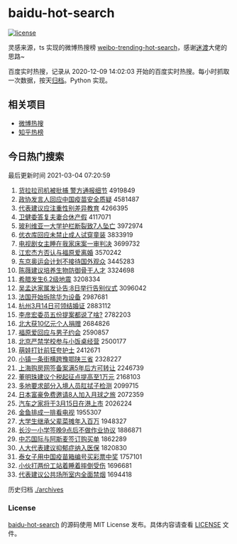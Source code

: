# baidu-hot-search

[![license](https://img.shields.io/github/license/Arrackisarookie/baidu-hot-search)](https://github.com/Arrackisarookie/baidu-hot-search/blob/master/LICENSE)

灵感来源，ts 实现的微博热搜榜 [weibo-trending-hot-search](https://github.com/justjavac/weibo-trending-hot-search)，感谢[迷渡](https://github.com/justjavac)大佬的思路~

百度实时热搜，记录从 2020-12-09 14:02:03 开始的百度实时热搜。每小时抓取一次数据，按天[归档](./archives)。Python 实现。

## 相关项目
+ [微博热搜](https://github.com/Arrackisarookie/weibo-hot-search)
+ [知乎热榜](https://github.com/Arrackisarookie/zhihu-top-search)

## 今日热门搜索

<!-- Rank Begin -->

最后更新时间 2021-03-04 07:20:59

1. [货拉拉司机被批捕 警方通报细节](http://www.baidu.com/baidu?cl=3&tn=SE_baiduhomet8_jmjb7mjw&rsv_dl=fyb_top&fr=top1000&wd=%BB%F5%C0%AD%C0%AD%CB%BE%BB%FA%B1%BB%C5%FA%B2%B6%20%BE%AF%B7%BD%CD%A8%B1%A8%CF%B8%BD%DA) 4919849
1. [政协发言人回应中国疫苗安全质疑](http://www.baidu.com/baidu?cl=3&tn=SE_baiduhomet8_jmjb7mjw&rsv_dl=fyb_top&fr=top1000&wd=%D5%FE%D0%AD%B7%A2%D1%D4%C8%CB%BB%D8%D3%A6%D6%D0%B9%FA%D2%DF%C3%E7%B0%B2%C8%AB%D6%CA%D2%C9) 4581487
1. [代表建议应注重性别差异教育](http://www.baidu.com/baidu?cl=3&tn=SE_baiduhomet8_jmjb7mjw&rsv_dl=fyb_top&fr=top1000&wd=%B4%FA%B1%ED%BD%A8%D2%E9%D3%A6%D7%A2%D6%D8%D0%D4%B1%F0%B2%EE%D2%EC%BD%CC%D3%FD) 4266395
1. [卫健委答复夫妻合休产假](http://www.baidu.com/baidu?cl=3&tn=SE_baiduhomet8_jmjb7mjw&rsv_dl=fyb_top&fr=top1000&wd=%CE%C0%BD%A1%CE%AF%B4%F0%B8%B4%B7%F2%C6%DE%BA%CF%D0%DD%B2%FA%BC%D9) 4117071
1. [玻利维亚一大学护栏断裂致7人坠亡](http://www.baidu.com/baidu?cl=3&tn=SE_baiduhomet8_jmjb7mjw&rsv_dl=fyb_top&fr=top1000&wd=%B2%A3%C0%FB%CE%AC%D1%C7%D2%BB%B4%F3%D1%A7%BB%A4%C0%B8%B6%CF%C1%D1%D6%C27%C8%CB%D7%B9%CD%F6) 3972974
1. [优衣库回应未禁止成人试穿童装](http://www.baidu.com/baidu?cl=3&tn=SE_baiduhomet8_jmjb7mjw&rsv_dl=fyb_top&fr=top1000&wd=%D3%C5%D2%C2%BF%E2%BB%D8%D3%A6%CE%B4%BD%FB%D6%B9%B3%C9%C8%CB%CA%D4%B4%A9%CD%AF%D7%B0) 3833919
1. [电视剧女主睡在我家床案一审判决](http://www.baidu.com/baidu?cl=3&tn=SE_baiduhomet8_jmjb7mjw&rsv_dl=fyb_top&fr=top1000&wd=%B5%E7%CA%D3%BE%E7%C5%AE%D6%F7%CB%AF%D4%DA%CE%D2%BC%D2%B4%B2%B0%B8%D2%BB%C9%F3%C5%D0%BE%F6) 3699732
1. [江宏杰方否认与福原爱离婚](http://www.baidu.com/baidu?cl=3&tn=SE_baiduhomet8_jmjb7mjw&rsv_dl=fyb_top&fr=top1000&wd=%BD%AD%BA%EA%BD%DC%B7%BD%B7%F1%C8%CF%D3%EB%B8%A3%D4%AD%B0%AE%C0%EB%BB%E9) 3570242
1. [东京奥运会计划不接待国外观众](http://www.baidu.com/baidu?cl=3&tn=SE_baiduhomet8_jmjb7mjw&rsv_dl=fyb_top&fr=top1000&wd=%B6%AB%BE%A9%B0%C2%D4%CB%BB%E1%BC%C6%BB%AE%B2%BB%BD%D3%B4%FD%B9%FA%CD%E2%B9%DB%D6%DA) 3445283
1. [陈薇建议培养生物防御骨干人才](http://www.baidu.com/baidu?cl=3&tn=SE_baiduhomet8_jmjb7mjw&rsv_dl=fyb_top&fr=top1000&wd=%B3%C2%DE%B1%BD%A8%D2%E9%C5%E0%D1%F8%C9%FA%CE%EF%B7%C0%D3%F9%B9%C7%B8%C9%C8%CB%B2%C5) 3324698
1. [希腊发生6.2级地震](http://www.baidu.com/baidu?cl=3&tn=SE_baiduhomet8_jmjb7mjw&rsv_dl=fyb_top&fr=top1000&wd=%CF%A3%C0%B0%B7%A2%C9%FA6.2%BC%B6%B5%D8%D5%F0) 3208334
1. [吴孟达家属发讣告:8日举行告别仪式](http://www.baidu.com/baidu?cl=3&tn=SE_baiduhomet8_jmjb7mjw&rsv_dl=fyb_top&fr=top1000&wd=%CE%E2%C3%CF%B4%EF%BC%D2%CA%F4%B7%A2%B8%BC%B8%E6%3A8%C8%D5%BE%D9%D0%D0%B8%E6%B1%F0%D2%C7%CA%BD) 3096042
1. [法国开始拆除华为设备](http://www.baidu.com/baidu?cl=3&tn=SE_baiduhomet8_jmjb7mjw&rsv_dl=fyb_top&fr=top1000&wd=%B7%A8%B9%FA%BF%AA%CA%BC%B2%F0%B3%FD%BB%AA%CE%AA%C9%E8%B1%B8) 2987681
1. [杭州3月14日可领结婚证](http://www.baidu.com/baidu?cl=3&tn=SE_baiduhomet8_jmjb7mjw&rsv_dl=fyb_top&fr=top1000&wd=%BA%BC%D6%DD3%D4%C214%C8%D5%BF%C9%C1%EC%BD%E1%BB%E9%D6%A4) 2883112
1. [李彦宏委员五份提案都说了啥?](http://www.baidu.com/baidu?cl=3&tn=SE_baiduhomet8_jmjb7mjw&rsv_dl=fyb_top&fr=top1000&wd=%C0%EE%D1%E5%BA%EA%CE%AF%D4%B1%CE%E5%B7%DD%CC%E1%B0%B8%B6%BC%CB%B5%C1%CB%C9%B6%3F) 2782203
1. [北大获10亿元个人捐赠](http://www.baidu.com/baidu?cl=3&tn=SE_baiduhomet8_jmjb7mjw&rsv_dl=fyb_top&fr=top1000&wd=%B1%B1%B4%F3%BB%F110%D2%DA%D4%AA%B8%F6%C8%CB%BE%E8%D4%F9) 2684826
1. [福原爱回应与男子约会](http://www.baidu.com/baidu?cl=3&tn=SE_baiduhomet8_jmjb7mjw&rsv_dl=fyb_top&fr=top1000&wd=%B8%A3%D4%AD%B0%AE%BB%D8%D3%A6%D3%EB%C4%D0%D7%D3%D4%BC%BB%E1) 2590857
1. [北京严禁学校参与小饭桌经营](http://www.baidu.com/baidu?cl=3&tn=SE_baiduhomet8_jmjb7mjw&rsv_dl=fyb_top&fr=top1000&wd=%B1%B1%BE%A9%D1%CF%BD%FB%D1%A7%D0%A3%B2%CE%D3%EB%D0%A1%B7%B9%D7%C0%BE%AD%D3%AA) 2500177
1. [萌娃打针前狂夸护士](http://www.baidu.com/baidu?cl=3&tn=SE_baiduhomet8_jmjb7mjw&rsv_dl=fyb_top&fr=top1000&wd=%C3%C8%CD%DE%B4%F2%D5%EB%C7%B0%BF%F1%BF%E4%BB%A4%CA%BF) 2412671
1. [小镇一条街横跨豫鄂陕三省](http://www.baidu.com/baidu?cl=3&tn=SE_baiduhomet8_jmjb7mjw&rsv_dl=fyb_top&fr=top1000&wd=%D0%A1%D5%F2%D2%BB%CC%F5%BD%D6%BA%E1%BF%E7%D4%A5%B6%F5%C9%C2%C8%FD%CA%A1) 2328227
1. [上海购房网签备案满5年后方可转让](http://www.baidu.com/baidu?cl=3&tn=SE_baiduhomet8_jmjb7mjw&rsv_dl=fyb_top&fr=top1000&wd=%C9%CF%BA%A3%B9%BA%B7%BF%CD%F8%C7%A9%B1%B8%B0%B8%C2%FA5%C4%EA%BA%F3%B7%BD%BF%C9%D7%AA%C8%C3) 2246739
1. [董明珠建议个税起征点提高至1万元](http://www.baidu.com/baidu?cl=3&tn=SE_baiduhomet8_jmjb7mjw&rsv_dl=fyb_top&fr=top1000&wd=%B6%AD%C3%F7%D6%E9%BD%A8%D2%E9%B8%F6%CB%B0%C6%F0%D5%F7%B5%E3%CC%E1%B8%DF%D6%C11%CD%F2%D4%AA) 2168103
1. [多地要求部分入境人员肛拭子检测](http://www.baidu.com/baidu?cl=3&tn=SE_baiduhomet8_jmjb7mjw&rsv_dl=fyb_top&fr=top1000&wd=%B6%E0%B5%D8%D2%AA%C7%F3%B2%BF%B7%D6%C8%EB%BE%B3%C8%CB%D4%B1%B8%D8%CA%C3%D7%D3%BC%EC%B2%E2) 2099715
1. [日本富豪免费邀请8人加入月球之旅](http://www.baidu.com/baidu?cl=3&tn=SE_baiduhomet8_jmjb7mjw&rsv_dl=fyb_top&fr=top1000&wd=%C8%D5%B1%BE%B8%BB%BA%C0%C3%E2%B7%D1%D1%FB%C7%EB8%C8%CB%BC%D3%C8%EB%D4%C2%C7%F2%D6%AE%C2%C3) 2072359
1. [汽车之家将于3月15日在港上市](http://www.baidu.com/baidu?cl=3&tn=SE_baiduhomet8_jmjb7mjw&rsv_dl=fyb_top&fr=top1000&wd=%C6%FB%B3%B5%D6%AE%BC%D2%BD%AB%D3%DA3%D4%C215%C8%D5%D4%DA%B8%DB%C9%CF%CA%D0) 2026224
1. [金鱼排成一排看电视](http://www.baidu.com/baidu?cl=3&tn=SE_baiduhomet8_jmjb7mjw&rsv_dl=fyb_top&fr=top1000&wd=%BD%F0%D3%E3%C5%C5%B3%C9%D2%BB%C5%C5%BF%B4%B5%E7%CA%D3) 1955307
1. [大学生继承父辈菜摊年入百万](http://www.baidu.com/baidu?cl=3&tn=SE_baiduhomet8_jmjb7mjw&rsv_dl=fyb_top&fr=top1000&wd=%B4%F3%D1%A7%C9%FA%BC%CC%B3%D0%B8%B8%B1%B2%B2%CB%CC%AF%C4%EA%C8%EB%B0%D9%CD%F2) 1948327
1. [长沙一小学签晚9点后不做作业协议](http://www.baidu.com/baidu?cl=3&tn=SE_baiduhomet8_jmjb7mjw&rsv_dl=fyb_top&fr=top1000&wd=%B3%A4%C9%B3%D2%BB%D0%A1%D1%A7%C7%A9%CD%ED9%B5%E3%BA%F3%B2%BB%D7%F6%D7%F7%D2%B5%D0%AD%D2%E9) 1886871
1. [中芯国际与阿斯麦签订购买单](http://www.baidu.com/baidu?cl=3&tn=SE_baiduhomet8_jmjb7mjw&rsv_dl=fyb_top&fr=top1000&wd=%D6%D0%D0%BE%B9%FA%BC%CA%D3%EB%B0%A2%CB%B9%C2%F3%C7%A9%B6%A9%B9%BA%C2%F2%B5%A5) 1862289
1. [人大代表建议抑郁症纳入医保](http://www.baidu.com/baidu?cl=3&tn=SE_baiduhomet8_jmjb7mjw&rsv_dl=fyb_top&fr=top1000&wd=%C8%CB%B4%F3%B4%FA%B1%ED%BD%A8%D2%E9%D2%D6%D3%F4%D6%A2%C4%C9%C8%EB%D2%BD%B1%A3) 1820830
1. [泰女子用中国疫苗箱编号买彩票中奖](http://www.baidu.com/baidu?cl=3&tn=SE_baiduhomet8_jmjb7mjw&rsv_dl=fyb_top&fr=top1000&wd=%CC%A9%C5%AE%D7%D3%D3%C3%D6%D0%B9%FA%D2%DF%C3%E7%CF%E4%B1%E0%BA%C5%C2%F2%B2%CA%C6%B1%D6%D0%BD%B1) 1757101
1. [小伙打两份工站着睡着摔倒受伤](http://www.baidu.com/baidu?cl=3&tn=SE_baiduhomet8_jmjb7mjw&rsv_dl=fyb_top&fr=top1000&wd=%D0%A1%BB%EF%B4%F2%C1%BD%B7%DD%B9%A4%D5%BE%D7%C5%CB%AF%D7%C5%CB%A4%B5%B9%CA%DC%C9%CB) 1696681
1. [代表建议公共场所室内全面禁烟](http://www.baidu.com/baidu?cl=3&tn=SE_baiduhomet8_jmjb7mjw&rsv_dl=fyb_top&fr=top1000&wd=%B4%FA%B1%ED%BD%A8%D2%E9%B9%AB%B9%B2%B3%A1%CB%F9%CA%D2%C4%DA%C8%AB%C3%E6%BD%FB%D1%CC) 1694418
<!-- Rank End -->

历史归档 [./archives](./archives)

### License

[baidu-hot-search](https://github.com/Arrackisarookie/baidu-hot-search) 的源码使用 MIT License 发布。具体内容请查看 [LICENSE](./LICENSE) 文件。

